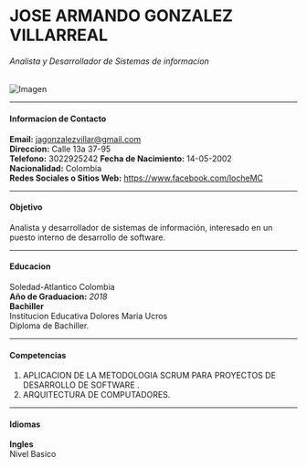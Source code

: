 # **JOSE ARMANDO GONZALEZ VILLARREAL**
###### Analista y Desarrollador de Sistemas de informacion
![Imagen](https://avatars0.githubusercontent.com/u/56935805?s=400&u=3efa3d863bc00aef7f6573064ac0dd3adbe96fbf&v=4)
___
#### Informacion de Contacto

  **Email:** <jagonzalezvillar@gmail.com> <br>
  **Direccion:** Calle 13a 37-95 <br>
  **Telefono:** 3022925242
  **Fecha de Nacimiento:** 14-05-2002 <br>
  **Nacionalidad:** Colombia <br>
  **Redes Sociales o Sitios Web:** <https://www.facebook.com/locheMC>
  ___
#### Objetivo
Analista y desarrollador de sistemas de información, interesado en un puesto interno de desarrollo de software.  
___
#### Educacion
Soledad-Atlantico Colombia <br> **Año de Graduacion:**
*2018* <br>
**Bachiller** <br>Institucion Educativa Dolores Maria Ucros<br>
Diploma de Bachiller.
___
#### Competencias
1. APLICACION DE LA METODOLOGIA SCRUM PARA PROYECTOS DE DESARROLLO DE SOFTWARE .
2. ARQUITECTURA DE COMPUTADORES. <br>
___
#### Idiomas
**Ingles** <br>
Nivel Basico
